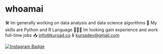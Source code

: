 # whoamai

🛠 Im generally working on data analysis and data science algorithms
🔮 My skills are Python and R Language
🧑🏻‍💻 Im looking gain experience and work full-time jobs
📥 info@kursad.co & kursadev@gmail.com

[![Instagram Badge](https://img.shields.io/badge/-Instagram-C13584?style=flat-quare&labelColor=C13584&logo=instagram&logoColor=white&link=www.instagram.com/kursadco/)](www.instagram.com/kursadco/) 
